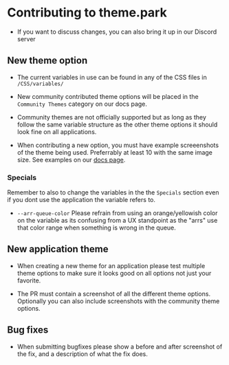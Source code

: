 # Contributing to theme.park

- If you want to discuss changes, you can also bring it up in our Discord server

## New theme option

- The current variables in use can be found in any of the CSS files in `/CSS/variables/`

- New community contributed theme options will be placed in the `Community Themes` category on our docs page.

- Community themes are not officially supported but as long as they follow the same variable structure as the other theme options it should look fine on all applications.

- When contributing a new option, you must have example screeenshots of the theme being used. Preferrably at least 10 with the same image size. See examples on our [docs page](https://docs.theme-park.dev/community-themes/).

### Specials

Remember to also to change the variables in the the `Specials` section even if you dont use the application the variable refers to.

- `--arr-queue-color` Please refrain from using an orange/yellowish color on the variable as its confusing from a UX standpoint as the "arrs" use that color range when something is wrong in the queue.

## New application theme

- When creating a new theme for an application please test multiple theme options to make sure it looks good on all options not just your favorite.

- The PR must contain a screenshot of all the different theme options. Optionally you can also include screenshots with the community theme options.

## Bug fixes

- When submitting bugfixes please show a before and after screenshot of the fix, and a description of what the fix does.
